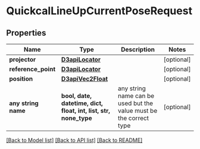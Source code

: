 # QuickcalLineUpCurrentPoseRequest


## Properties
Name | Type | Description | Notes
------------ | ------------- | ------------- | -------------
**projector** | [**D3apiLocator**](D3apiLocator.md) |  | [optional] 
**reference_point** | [**D3apiLocator**](D3apiLocator.md) |  | [optional] 
**position** | [**D3apiVec2Float**](D3apiVec2Float.md) |  | [optional] 
**any string name** | **bool, date, datetime, dict, float, int, list, str, none_type** | any string name can be used but the value must be the correct type | [optional]

[[Back to Model list]](../README.md#documentation-for-models) [[Back to API list]](../README.md#documentation-for-api-endpoints) [[Back to README]](../README.md)


